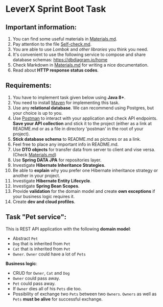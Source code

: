 <h1> LeverX Sprint Boot Task </h1>

<h2> Important information: </h2>

1. You can find some useful materials in [Materials.md](/task-3-SPRINGBOOT-PETS/materials/Materials.md).
2. Pay attention to the file [Self-check.md](/task-3-SPRINGBOOT-PETS/Self-check.md).
3. You are able to use *Lombok* and *other libraries* you think you need.
4. It's convenient to use the following service to compose and share database schemas: https://dbdiagram.io/home
5. Check Markdown in [Materials.md](/task-3-SPRINGBOOT-PETS/materials/Materials.md) for writing a nice documentation.
6. Read about **HTTP response status codes**.

<h2> Requirements: </h2>

1. You have to implement task given below using **Java 8+**.
2. You need to install [Maven](https://maven.apache.org/) for implementing this task.
3. Use any **relational database**.
   We can recommend using Postgres, but your choice is up to you.
4. Use [Postman](https://www.postman.com/) to interact with your application and check API endpoints.
   **Save your API collection** and stick it to the project
   (either as a link at README.md or as a file in directory 'postman' in the root of your project).
5. **Stick database schema** to README.md as pictures or as a link.
6. Feel free to place any important info in README.md.
7. Use **DTO objects** for transfer data from server to client and vise versa. (Check [Materials.md](/task-3-SPRINGBOOT-PETS/materials/Materials.md))
8. Use **Spring DATA JPA** for repositories layer.
9. Investigate **Hibernate Inheritance Strategies**. 
10. Be able to **explain** why you prefer one Hibernate inheritance strategy 
or another in your project.
11. Investigate **Hibernate Entity Lifecycle**.
12. Investigate **Spring Bean Scopes**.
13. Provide **validation** for the domain model
    and create **own exceptions** if your business logic requires it.
14. Create **dev and cloud profiles**.

<h2> Task "Pet service": </h2>

This is REST API application with the following **domain model**:
- Abstract `Pet`
- `Dog` that is inherited from `Pet`
- `Cat` that is inherited from `Pet`
- `Owner`. `Owner` could have a lot of `Pets` 

**Business logic**:
- CRUD for `Owner`, `Cat` and `Dog`
- `Owner` could pass away.
- `Pet` could pass away.
- If `Owner` dies all of his `Pets` die too.
- Possibility of exchange two `Pets` between two `Owners`.
  `Owners` as well as `Pets` **must be alive** for successful exchange.
